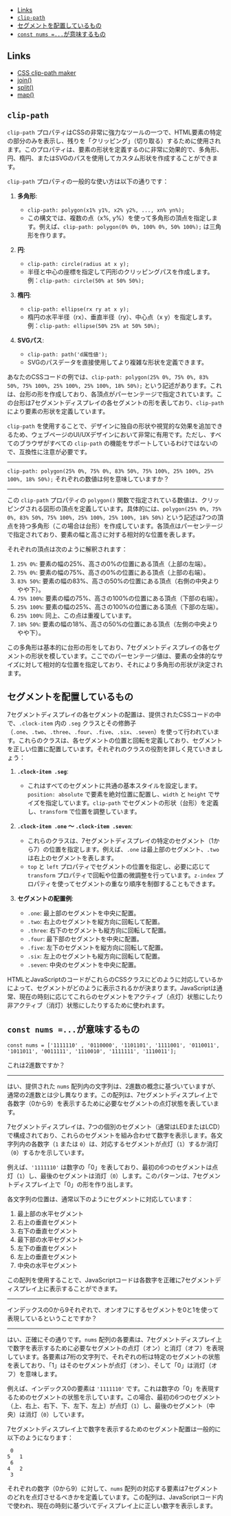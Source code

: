 - [Links](#links)
- [`clip-path`](#clip-path)
- [セグメントを配置しているもの](#セグメントを配置しているもの)
- [`const nums =...`が意味するもの](#const-nums-が意味するもの)

## Links
- [CSS clip-path maker](https://bennettfeely.com/clippy/)
- [join()](https://developer.mozilla.org/ja/docs/Web/JavaScript/Reference/Global_Objects/Array/join)
- [split()](https://developer.mozilla.org/ja/docs/Web/JavaScript/Reference/Global_Objects/String/split)
- [map()](https://developer.mozilla.org/ja/docs/Web/JavaScript/Reference/Global_Objects/Array/map)


## `clip-path`
`clip-path` プロパティはCSSの非常に強力なツールの一つで、HTML要素の特定の部分のみを表示し、残りを「クリッピング」（切り取る）するために使用されます。このプロパティは、要素の形状を定義するのに非常に効果的で、多角形、円、楕円、またはSVGのパスを使用してカスタム形状を作成することができます。

`clip-path` プロパティの一般的な使い方は以下の通りです：

1. **多角形**:
   - `clip-path: polygon(x1% y1%, x2% y2%, ..., xn% yn%);`
   - この構文では、複数の点（x%, y%）を使って多角形の頂点を指定します。例えば、`clip-path: polygon(0% 0%, 100% 0%, 50% 100%);` は三角形を作ります。

2. **円**:
   - `clip-path: circle(radius at x y);`
   - 半径と中心の座標を指定して円形のクリッピングパスを作成します。例：`clip-path: circle(50% at 50% 50%);`

3. **楕円**:
   - `clip-path: ellipse(rx ry at x y);`
   - 楕円の水平半径（rx）、垂直半径（ry）、中心点（x y）を指定します。例：`clip-path: ellipse(50% 25% at 50% 50%);`

4. **SVGパス**:
   - `clip-path: path('d属性値');`
   - SVGのパスデータを直接使用してより複雑な形状を定義できます。

あなたのCSSコードの例では、`clip-path: polygon(25% 0%, 75% 0%, 83% 50%, 75% 100%, 25% 100%, 25% 100%, 18% 50%);` という記述があります。これは、台形の形を作成しており、各頂点がパーセンテージで指定されています。この台形は7セグメントディスプレイの各セグメントの形を表しており、`clip-path` により要素の形状を定義しています。

`clip-path` を使用することで、デザインに独自の形状や視覚的な効果を追加できるため、ウェブページのUI/UXデザインにおいて非常に有用です。ただし、すべてのブラウザがすべての `clip-path` の機能をサポートしているわけではないので、互換性に注意が必要です。

---

`clip-path: polygon(25% 0%, 75% 0%, 83% 50%, 75% 100%, 25% 100%, 25% 100%, 18% 50%);`
それぞれの数値は何を意味していますか？

---

この `clip-path` プロパティの `polygon()` 関数で指定されている数値は、クリッピングされる図形の頂点を定義しています。具体的には、`polygon(25% 0%, 75% 0%, 83% 50%, 75% 100%, 25% 100%, 25% 100%, 18% 50%)` という記述は7つの頂点を持つ多角形（この場合は台形）を作成しています。各頂点はパーセンテージで指定されており、要素の幅と高さに対する相対的な位置を表します。

それぞれの頂点は次のように解釈されます：

1. `25% 0%`: 要素の幅の25%、高さの0%の位置にある頂点（上部の左端）。
2. `75% 0%`: 要素の幅の75%、高さの0%の位置にある頂点（上部の右端）。
3. `83% 50%`: 要素の幅の83%、高さの50%の位置にある頂点（右側の中央よりやや下）。
4. `75% 100%`: 要素の幅の75%、高さの100%の位置にある頂点（下部の右端）。
5. `25% 100%`: 要素の幅の25%、高さの100%の位置にある頂点（下部の左端）。
6. `25% 100%`: 同上、この点は重複しています。
7. `18% 50%`: 要素の幅の18%、高さの50%の位置にある頂点（左側の中央よりやや下）。

この多角形は基本的に台形の形をしており、7セグメントディスプレイの各セグメントの形状を模しています。ここでのパーセンテージ値は、要素の全体的なサイズに対して相対的な位置を指定しており、それにより多角形の形状が決定されます。

## セグメントを配置しているもの
7セグメントディスプレイの各セグメントの配置は、提供されたCSSコードの中で、`.clock-item` 内の `.seg` クラスとその修飾子（`.one`、`.two`、`.three`、`.four`、`.five`、`.six`、`.seven`）を使って行われています。これらのクラスは、各セグメントの位置と回転を定義しており、セグメントを正しい位置に配置しています。それぞれのクラスの役割を詳しく見ていきましょう：

1. **`.clock-item .seg`**:
   - これはすべてのセグメントに共通の基本スタイルを設定します。`position: absolute` で要素を絶対位置に配置し、`width` と `height` でサイズを指定しています。`clip-path` でセグメントの形状（台形）を定義し、`transform` で位置を調整しています。

2. **`.clock-item .one` ～ `.clock-item .seven`**:
   - これらのクラスは、7セグメントディスプレイの特定のセグメント（1から7）の位置を指定します。例えば、`.one` は最上部のセグメント、`.two` は右上のセグメントを表します。
   - `top` と `left` プロパティでセグメントの位置を指定し、必要に応じて `transform` プロパティで回転や位置の微調整を行っています。`z-index` プロパティを使ってセグメントの重なり順序を制御することもできます。

3. **セグメントの配置例**:
   - `.one`: 最上部のセグメントを中央に配置。
   - `.two`: 右上のセグメントを縦方向に回転して配置。
   - `.three`: 右下のセグメントも縦方向に回転して配置。
   - `.four`: 最下部のセグメントを中央に配置。
   - `.five`: 左下のセグメントを縦方向に回転して配置。
   - `.six`: 左上のセグメントも縦方向に回転して配置。
   - `.seven`: 中央のセグメントを中央に配置。

HTMLとJavaScriptのコードがこれらのCSSクラスにどのように対応しているかによって、セグメントがどのように表示されるかが決まります。JavaScriptは通常、現在の時刻に応じてこれらのセグメントをアクティブ（点灯）状態にしたり非アクティブ（消灯）状態にしたりするために使われます。

## `const nums =...`が意味するもの
`const nums = ['1111110' , '0110000', '1101101', '1111001', '0110011', '1011011', '0011111', '1110010', '1111111', '1110011'];`

これは2進数ですか？

---

はい、提供された `nums` 配列内の文字列は、2進数の概念に基づいていますが、通常の2進数とは少し異なります。この配列は、7セグメントディスプレイ上で各数字（0から9）を表示するために必要なセグメントの点灯状態を表しています。

7セグメントディスプレイは、7つの個別のセグメント（通常はLEDまたはLCD）で構成されており、これらのセグメントを組み合わせて数字を表示します。各文字列内の各数字（`1` または `0`）は、対応するセグメントが点灯（`1`）するか消灯（`0`）するかを示しています。

例えば、`'1111110'` は数字の「0」を表しており、最初の6つのセグメントは点灯（`1`）し、最後のセグメントは消灯（`0`）します。このパターンは、7セグメントディスプレイ上で「0」の形を作り出します。

各文字列の位置は、通常以下のようにセグメントに対応しています：

1. 最上部の水平セグメント
2. 右上の垂直セグメント
3. 右下の垂直セグメント
4. 最下部の水平セグメント
5. 左下の垂直セグメント
6. 左上の垂直セグメント
7. 中央の水平セグメント

この配列を使用することで、JavaScriptコードは各数字を正確に7セグメントディスプレイ上に表示することができます。

---

インデックスの0から9それぞれで、オンオフにするセグメントを0と1を使って表現しているということですか？

---
はい、正確にその通りです。`nums` 配列の各要素は、7セグメントディスプレイ上で数字を表示するために必要なセグメントの点灯（オン）と消灯（オフ）を表現しています。各要素は7桁の文字列で、それぞれの桁は特定のセグメントの状態を表しており、「1」はそのセグメントが点灯（オン）、そして「0」は消灯（オフ）を意味します。

例えば、インデックス0の要素は `'1111110'` です。これは数字の「0」を表現するためのセグメントの状態を示しています。この場合、最初の6つのセグメント（上、右上、右下、下、左下、左上）が点灯（`1`）し、最後のセグメント（中央）は消灯（`0`）しています。

7セグメントディスプレイ上で数字を表示するためのセグメント配置は一般的に以下のようになります：

```
 0
5   1
 6
4   2
 3
```

それぞれの数字（0から9）に対して、`nums` 配列の対応する要素は7セグメントのどれを点灯させるべきかを定義しています。この配列は、JavaScriptコード内で使われ、現在の時刻に基づいてディスプレイ上に正しい数字を表示します。